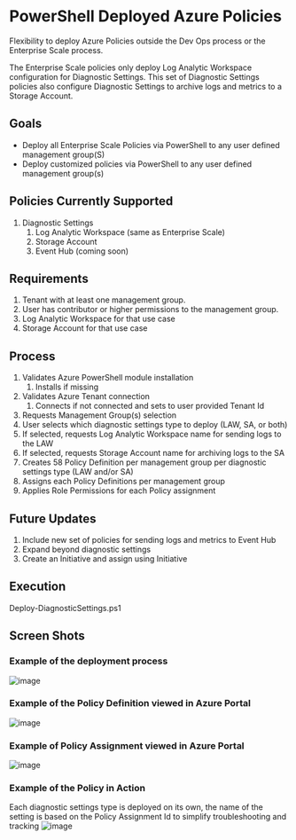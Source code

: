 # PowerShell Deployed Azure Policies
Flexibility to deploy Azure Policies outside the Dev Ops process or the Enterprise Scale process.

The Enterprise Scale policies only deploy Log Analytic Workspace configuration for Diagnostic Settings. This set of Diagnostic Settings policies also configure Diagnostic Settings to archive logs and metrics to a Storage Account.

## Goals
- Deploy all Enterprise Scale Policies via PowerShell to any user defined management group(S)
- Deploy customized policies via PowerShell to any user defined management group(s)

## Policies Currently Supported
1. Diagnostic Settings
   1. Log Analytic Workspace (same as Enterprise Scale)
   2. Storage Account
   3. Event Hub (coming soon)

## Requirements
1. Tenant with at least one management group.
2. User has contributor or higher permissions to the management group.
3. Log Analytic Workspace for that use case
4. Storage Account for that use case

## Process
1. Validates Azure PowerShell module installation
   1. Installs if missing
2. Validates Azure Tenant connection
   1. Connects if not connected and sets to user provided Tenant Id
3. Requests Management Group(s) selection
4. User selects which diagnostic settings type to deploy (LAW, SA, or both)
5. If selected, requests Log Analytic Workspace name for sending logs to the LAW
6. If selected, requests Storage Account name for archiving logs to the SA
7. Creates 58 Policy Definition per management group per diagnostic settings  type (LAW and/or SA)
8. Assigns each Policy Definitions per management group
9. Applies Role Permissions for each Policy assignment

## Future Updates
1. Include new set of policies for sending logs and metrics to Event Hub
5. Expand beyond diagnostic settings
3. Create an Initiative and assign using Initiative

## Execution
Deploy-DiagnosticSettings.ps1

## Screen Shots
### Example of the deployment process
![image](https://user-images.githubusercontent.com/34814295/112682854-1325d200-8e47-11eb-9372-2cbc565d18eb.png)

### Example of the Policy Definition viewed in Azure Portal
![image](https://user-images.githubusercontent.com/34814295/112238093-5c450e80-8c1a-11eb-95e9-3672ed3311b6.png)

### Example of Policy Assignment viewed in Azure Portal
![image](https://user-images.githubusercontent.com/34814295/112238115-67983a00-8c1a-11eb-94c1-4cf96151da17.png)

### Example of the Policy in Action
Each diagnostic settings type is deployed on its own, the name of the setting is based on the Policy Assignment Id to simplify troubleshooting and tracking
![image](https://user-images.githubusercontent.com/34814295/112683012-554f1380-8e47-11eb-83b7-56303d035fa5.png)


